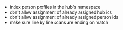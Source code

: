 - index person profiles in the hub's namespace
- don't allow assignment of already assigned hub ids
- don't allow assignment of already assigned person ids
- make sure line by line scans are ending on match